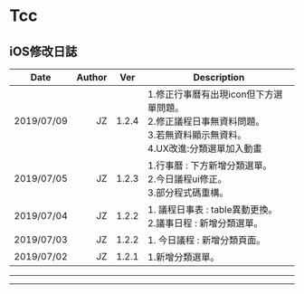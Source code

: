 # Tcc

## iOS修改日誌
| Date       | Author | Ver   | Description                                                                                                                                                                                                                                                                                                                                                                       |
| ---------- | -----: | ----- | --------------------------------------------------------------------------------------------------------------------------------------------------------------------------------------------------------------------------------------------------------------------------------------------------------------------------------------------------------------------------------- |
| 2019/07/09 |     JZ | 1.2.4| 1.修正行事曆有出現icon但下方選單問題。<br>2.修正議程日事無資料問題。<br>3.若無資料顯示無資料。<br>4.UX改進:分類選單加入動畫|
| 2019/07/05 |     JZ | 1.2.3| 1.行事曆 : 下方新增分類選單。<br>2.今日議程ui修正。<br>3.部分程式碼重構。|
| 2019/07/04 |     JZ | 1.2.2| 1. 議程日事表 : table異動更換。<br>2.議事日程 : 新增分類選單。|
| 2019/07/03 |     JZ | 1.2.2| 1. 今日議程 : 新增分類頁面。|
| 2019/07/02 |     JZ | 1.2.1| 1.新增分類選單。|


___
___









